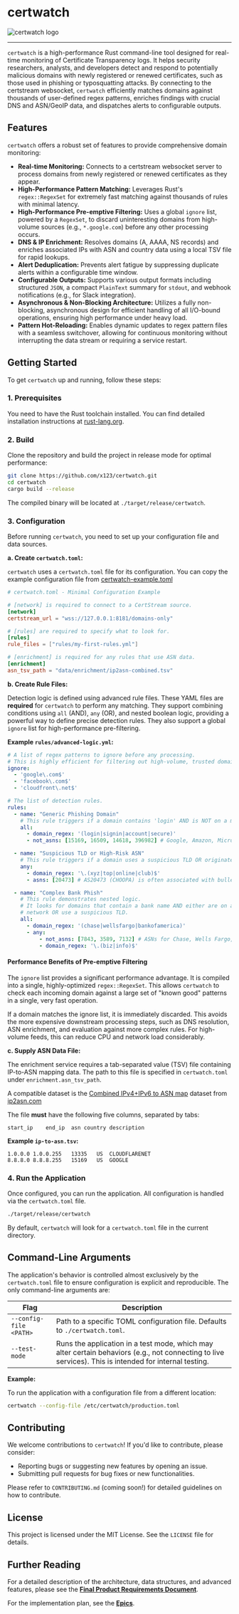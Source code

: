 # certwatch

![certwatch logo](certwatch.png)

--- 
`certwatch` is a high-performance Rust command-line tool designed for real-time
monitoring of Certificate Transparency logs. It helps security researchers,
analysts, and developers detect and respond to potentially malicious domains
with newly registered or renewed certificates, such as those used in phishing
or typosquatting attacks. By connecting to the certstream websocket,
`certwatch` efficiently matches domains against thousands of user-defined regex
patterns, enriches findings with crucial DNS and ASN/GeoIP data, and dispatches
alerts to configurable outputs.

## Features

`certwatch` offers a robust set of features to provide comprehensive domain
monitoring:

*   **Real-time Monitoring:** Connects to a certstream websocket server to
process domains from newly registered or renewed certificates as they appear.
*   **High-Performance Pattern Matching:** Leverages Rust's `regex::RegexSet`
for extremely fast matching against thousands of rules with minimal latency.
*   **High-Performance Pre-emptive Filtering:** Uses a global `ignore` list,
powered by a `RegexSet`, to discard uninteresting domains from high-volume
sources (e.g., `*.google.com`) before any other processing occurs.
*   **DNS & IP Enrichment:** Resolves domains (A, AAAA, NS records) and
enriches associated IPs with ASN and country data using a local TSV file for
rapid lookups.
*   **Alert Deduplication:** Prevents alert fatigue by suppressing duplicate
alerts within a configurable time window.
*   **Configurable Outputs:** Supports various output formats including
structured `JSON`, a compact `PlainText` summary for `stdout`, and webhook
notifications (e.g., for Slack integration).
*   **Asynchronous & Non-Blocking Architecture:** Utilizes a fully
non-blocking, asynchronous design for efficient handling of all I/O-bound
operations, ensuring high performance under heavy load.
*   **Pattern Hot-Reloading:** Enables dynamic updates to regex pattern files
with a seamless switchover, allowing for continuous monitoring without
interrupting the data stream or requiring a service restart.

## Getting Started

To get `certwatch` up and running, follow these steps:

### 1. Prerequisites

You need to have the Rust toolchain installed. You can find detailed
installation instructions at
[rust-lang.org](https://www.rust-lang.org/tools/install).

### 2. Build

Clone the repository and build the project in release mode for optimal
performance:

```bash
git clone https://github.com/x123/certwatch.git
cd certwatch
cargo build --release
```

The compiled binary will be located at `./target/release/certwatch`.

### 3. Configuration

Before running `certwatch`, you need to set up your configuration file and data
sources.

**a. Create `certwatch.toml`:**

`certwatch` uses a `certwatch.toml` file for its configuration. You can copy
the example configuration file from [certwatch-example.toml](./certwatch-example.toml)

```toml
# certwatch.toml - Minimal Configuration Example

# [network] is required to connect to a CertStream source.
[network]
certstream_url = "wss://127.0.0.1:8181/domains-only"

# [rules] are required to specify what to look for.
[rules]
rule_files = ["rules/my-first-rules.yml"]

# [enrichment] is required for any rules that use ASN data.
[enrichment]
asn_tsv_path = "data/enrichment/ip2asn-combined.tsv"
```

**b. Create Rule Files:**

Detection logic is defined using advanced rule files. These YAML files are
**required** for `certwatch` to perform any matching. They support combining
conditions using `all` (AND), `any` (OR), and nested boolean logic, providing a
powerful way to define precise detection rules. They also support a global
`ignore` list for high-performance pre-filtering.

**Example `rules/advanced-logic.yml`:**

```yaml
# A list of regex patterns to ignore before any processing.
# This is highly efficient for filtering out high-volume, trusted domains.
ignore:
  - 'google\.com$'
  - 'facebook\.com$'
  - 'cloudfront\.net$'

# The list of detection rules.
rules:
  - name: "Generic Phishing Domain"
    # This rule triggers if a domain contains 'login' AND is NOT on a major cloud provider's network.
    all:
      - domain_regex: '(login|signin|account|secure)'
      - not_asns: [15169, 16509, 14618, 396982] # Google, Amazon, Microsoft, Oracle Cloud

  - name: "Suspicious TLD or High-Risk ASN"
    # This rule triggers if a domain uses a suspicious TLD OR originates from a specific ASN.
    any:
      - domain_regex: '\.(xyz|top|online|club)$'
      - asns: [20473] # AS20473 (CHOOPA) is often associated with bulletproof hosting.

  - name: "Complex Bank Phish"
    # This rule demonstrates nested logic.
    # It looks for domains that contain a bank name AND either are on a non-corporate
    # network OR use a suspicious TLD.
    all:
      - domain_regex: '(chase|wellsfargo|bankofamerica)'
      - any:
          - not_asns: [7843, 3589, 7132] # ASNs for Chase, Wells Fargo, Bank of America
          - domain_regex: '\.(biz|info)$'
```

#### Performance Benefits of Pre-emptive Filtering

The `ignore` list provides a significant performance advantage. It is compiled
into a single, highly-optimized `regex::RegexSet`. This allows `certwatch` to
check each incoming domain against a large set of "known good" patterns in a
single, very fast operation.

If a domain matches the ignore list, it is immediately discarded. This avoids
the more expensive downstream processing steps, such as DNS resolution, ASN
enrichment, and evaluation against more complex rules. For high-volume feeds,
this can reduce CPU and network load considerably.

**c. Supply ASN Data File:**

The enrichment service requires a tab-separated value (TSV) file containing
IP-to-ASN mapping data. The path to this file is specified in `certwatch.toml`
under `enrichment.asn_tsv_path`.

A compatible dataset is the [Combined IPv4+IPv6 to ASN map](https://iptoasn.com/data/ip2asn-combined.tsv.gz) dataset from
[ip2asn.com](https://ip2asn.com)

The file **must** have the following five columns, separated by tabs:

```text
start_ip    end_ip  asn country description
```

**Example `ip-to-asn.tsv`:**

```text
1.0.0.0	1.0.0.255	13335	US	CLOUDFLARENET
8.8.8.0	8.8.8.255	15169	US	GOOGLE
```

### 4. Run the Application

Once configured, you can run the application. All configuration is handled
via the `certwatch.toml` file.

```bash
./target/release/certwatch
```

By default, `certwatch` will look for a `certwatch.toml` file in the current
directory.

## Command-Line Arguments

The application's behavior is controlled almost exclusively by the `certwatch.toml`
file to ensure configuration is explicit and reproducible. The only command-line
arguments are:

| Flag | Description |
| --- | --- |
| `--config-file <PATH>` | Path to a specific TOML configuration file. Defaults to `./certwatch.toml`. |
| `--test-mode` | Runs the application in a test mode, which may alter certain behaviors (e.g., not connecting to live services). This is intended for internal testing. |

**Example:**

To run the application with a configuration file from a different location:
```bash
certwatch --config-file /etc/certwatch/production.toml
```

## Contributing

We welcome contributions to `certwatch`! If you'd like to contribute, please consider:

*   Reporting bugs or suggesting new features by opening an issue.
*   Submitting pull requests for bug fixes or new functionalities.

Please refer to `CONTRIBUTING.md` (coming soon!) for detailed guidelines on how to contribute.

## License

This project is licensed under the MIT License. See the `LICENSE` file for details.

## Further Reading

For a detailed description of the architecture, data structures, and advanced
features, please see the [**Final Product Requirements
Document**](docs/specs.md).

For the implementation plan, see the [**Epics**](docs/plan.md).
